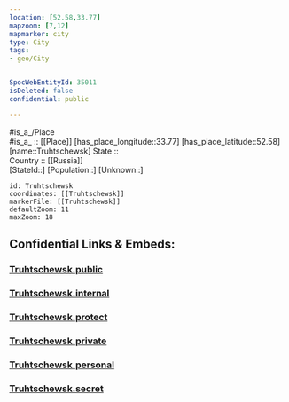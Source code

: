 ```yaml
---
location: [52.58,33.77] 
mapzoom: [7,12] 
mapmarker: city 
type: City
tags:
- geo/City


SpocWebEntityId: 35011
isDeleted: false
confidential: public

---
```

#is_a_/Place  
#is_a_ :: [[Place]] 
[has_place_longitude::33.77] 
[has_place_latitude::52.58] 
[name::Truhtschewsk] 
State ::  
Country :: [[Russia]]  
[StateId::] 
[Population::] 
[Unknown::] 


```leaflet
id: Truhtschewsk
coordinates: [[Truhtschewsk]] 
markerFile: [[Truhtschewsk]] 
defaultZoom: 11 
maxZoom: 18
```


## Confidential Links & Embeds: 

### [Truhtschewsk.public](/_public/\Earth\Continent\Europe\Europe~East\Russia\Russia~Central\Bryansk_Oblast\CityTruhtschewsk.public.md) 

### [Truhtschewsk.internal](/_internal/\Earth\Continent\Europe\Europe~East\Russia\Russia~Central\Bryansk_Oblast\CityTruhtschewsk.internal.md) 

### [Truhtschewsk.protect](/_protect/\Earth\Continent\Europe\Europe~East\Russia\Russia~Central\Bryansk_Oblast\CityTruhtschewsk.protect.md) 

### [Truhtschewsk.private](/_private/\Earth\Continent\Europe\Europe~East\Russia\Russia~Central\Bryansk_Oblast\CityTruhtschewsk.private.md) 

### [Truhtschewsk.personal](/_personal/\Earth\Continent\Europe\Europe~East\Russia\Russia~Central\Bryansk_Oblast\CityTruhtschewsk.personal.md) 

### [Truhtschewsk.secret](/_secret/\Earth\Continent\Europe\Europe~East\Russia\Russia~Central\Bryansk_Oblast\CityTruhtschewsk.secret.md)

